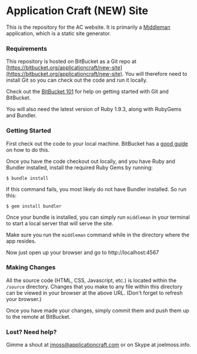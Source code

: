 Application Craft (NEW) Site
============================

This is the repository for the AC website. It is primarily a [Middleman](http://middlemanapp.com/) application, which is a static site generator.


### Requirements ###

This repository is hosted on BitBucket as a Git repo at [https://bitbucket.org/applicationcraft/new-site](https://bitbucket.org/applicationcraft/new-site). You will therefore need to install Git so you can check out the code and run it locally.

Check out the [BitBucket 101](https://confluence.atlassian.com/display/BITBUCKET/Bitbucket+101) for help on getting started with Git and BitBucket.

You will also need the latest version of Ruby 1.9.3, along with RubyGems and Bundler.


### Getting Started ###

First check out the code to your local machine. BitBucket has a [good guide](https://confluence.atlassian.com/display/BITBUCKET/Clone+Your+Git+Repo+and+Add+Source+Files) on how to do this.

Once you have the code checkout out locally, and you have Ruby and Bundler installed, install the required Ruby Gems by running:

    $ bundle install

If this command fails, you most likely do not have Bundler installed. So run this:

    $ gem install bundler

Once your bundle is installed, you can simply run `middleman` in your terminal to start a local server that will serve the site.

Make sure you run the `middleman` command while in the directory where the app resides.

Now just open up your browser and go to http://localhost:4567


### Making Changes ###

All the source code (HTML, CSS, Javascript, etc.) is located within the `/source` directory. Changes that you make to any file within this directory can be viewed in your browser at the above URL. (Don't forget to refresh your browser.)

Once you have made your changes, simply commit them and push them up to the remote at BitBucket.


### Lost? Need help? ###

Gimme a shout at jmoss@applicationcraft.com or on Skype at joelmoss.info.